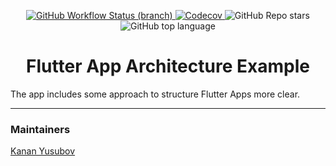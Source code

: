 <p align="center">
<a href="https://github.com/Azerbaijan-Flutter-Users-Community/Flutter-App-Architecture/actions">
<img alt="GitHub Workflow Status (branch)" src="https://img.shields.io/github/workflow/status/yusubx/Flutter-App-Architecture/Coverage/master">
</a>

<a href="https://app.codecov.io/gh/Azerbaijan-Flutter-Users-Community/Flutter-App-Architecture">
<img alt="Codecov" src="https://img.shields.io/codecov/c/github/Azerbaijan-Flutter-Users-Community/Flutter-App-Architecture">
</a>

<img alt="GitHub Repo stars" src="https://img.shields.io/github/stars/Azerbaijan-Flutter-Users-Community/Flutter-App-Architecture?style=flat">

<img alt="GitHub top language" src="https://img.shields.io/github/languages/top/Azerbaijan-Flutter-Users-Community/Flutter-App-Architecture">

<center>
<h1 align="center">Flutter App Architecture Example</h1>
</center>
</p>

The app includes some approach to structure Flutter Apps more clear.


----
### Maintainers

[Kanan Yusubov](https://www.github.com/yusubx)
